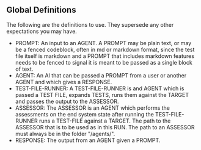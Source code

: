 ## Global Definitions

The following are the definitions to use. They supersede any other expectations you may have.

- PROMPT: An input to an AGENT. A PROMPT may be plain text, or may be a fenced codeblock, often in md or markdown format, since the test file itself is markdown and a PROMPT that
  includes markdown features needs to be fenced to signal it is meant to be passed
  as a single block of text.
- AGENT: An AI that can be passed a PROMPT from a user or another AGENT and which gives a RESPONSE.
- TEST-FILE-RUNNER: A TEST-FILE-RUNNER is and AGENT which is passed a TEST FILE, expands TESTS, runs them against the TARGET and passes the output to the ASSESSOR.
- ASSESSOR: The ASSESSOR is an AGENT which performs the assessments on the end system state after running the TEST-FILE-RUNNER runs a TEST-FILE against a TARGET. The path to the ASSESSOR that is to be used as in this RUN. The path to an ASSESSOR must always be in the folder "/agents/".
- RESPONSE: The output from an AGENT given a PROMPT.
